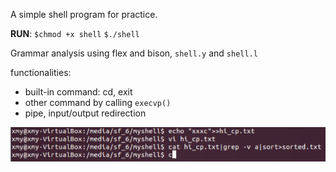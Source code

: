 A simple shell program for practice.



**RUN**: 
    `$chmod +x shell`
    `$./shell`



Grammar analysis using flex and bison, `shell.y` and `shell.l`



functionalities:

- built-in command: cd, exit
- other command by calling `execvp()`
- pipe, input/output redirection




![](.media/image.png)
